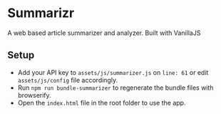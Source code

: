 # Summarizr

A web based article summarizer and analyzer. Built with VanillaJS

## Setup

- Add your API key to `assets/js/summarizer.js` on `line: 61` or edit `assets/js/config` file accordingly.
- Run `npm run bundle-summarizer` to regenerate the bundle files with browserify.
- Open the `index.html` file in the root folder to use the app.
